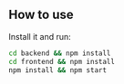 ## How to use

Install it and run:

```sh
cd backend && npm install
cd frontend && npm install
npm install && npm start
```